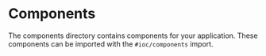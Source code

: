 # Components

The components directory contains components for your application.
These components can be imported with the `#ioc/components` import.
